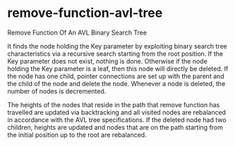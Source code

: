 # remove-function-avl-tree
Remove Function Of An AVL Binary Search Tree

It finds the node holding the Key parameter by exploiting binary search tree characteristics via a recursive search starting from the root position. If the Key parameter does not exist, nothing is done. Otherwise if the node holding the Key parameter is a leaf, then this node will directly be deleted. If the node has one child, pointer connections are set up with the parent and the child of the node and delete the node. Whenever a node is deleted, the number of nodes is decremented. 

The heights of the nodes that reside in the path that remove function has travelled are updated via backtracking and all visited nodes are rebalanced in accordance with the AVL tree specifications. If the deleted node had two children, heights are updated and nodes that are on the path starting from the initial position up to the root are rebalanced.
